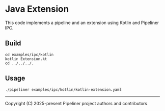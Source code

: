 # Java Extension

This code implements a pipeline and an extension using Kotlin and Pipeliner IPC.

## Build

```shell
cd examples/ipc/kotlin
kotlin Extension.kt
cd ../../../.
```

## Usage

```shell
./pipeliner examples/ipc/kotlin/kotlin-extension.yaml
```

---

Copyright (C) 2025-present Pipeliner project authors and contributors